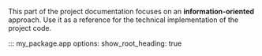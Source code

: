 This part of the project documentation focuses on an **information-oriented** approach.
Use it as a reference for the technical implementation of the project code.

::: my_package.app
    options:
        show_root_heading: true

